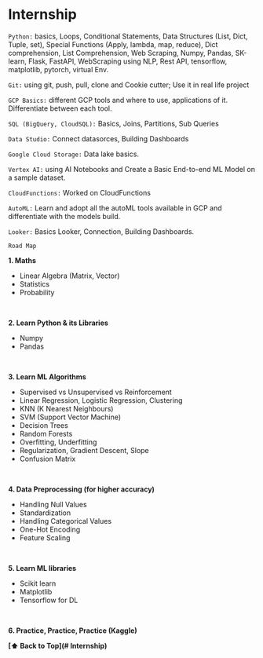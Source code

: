 # Internship
`Python:` basics, Loops, Conditional Statements, Data Structures (List, Dict, Tuple, set), Special Functions (Apply, lambda, map, reduce), Dict comprehension, List Comprehension, Web Scraping, Numpy, Pandas, SK-learn, Flask, FastAPI, WebScraping using NLP, Rest API, tensorflow, matplotlib, pytorch, virtual Env.

`Git:` using git, push, pull, clone and Cookie cutter; Use it in real life project

`GCP Basics:` different GCP tools and where to use, applications of it. Differentiate between each tool.

`SQL (BigQuery, CloudSQL):` Basics, Joins, Partitions, Sub Queries

`Data Studio:` Connect datasorces, Building Dashboards

`Google Cloud Storage:` Data lake basics.

`Vertex AI:` using AI Notebooks and Create a Basic End-to-end ML Model on  a  sample dataset.

`CloudFunctions:` Worked on CloudFunctions

`AutoML:` Learn and adopt all the autoML tools available in GCP and differentiate with the models build.

`Looker:` Basics Looker, Connection, Building Dashboards.

`Road Map`
<br>

**1. Maths**
 - Linear Algebra (Matrix, Vector)
 - Statistics
 - Probability
 <br>
   
**2. Learn Python & its Libraries**
- Numpy 
- Pandas
<br>

**3. Learn ML Algorithms**
- Supervised vs Unsupervised vs Reinforcement
- Linear Regression, Logistic Regression, Clustering
- KNN (K Nearest Neighbours)
- SVM (Support Vector Machine)
- Decision Trees
- Random Forests
- Overfitting, Underfitting
- Regularization, Gradient Descent, Slope
- Confusion Matrix
<br>

**4. Data Preprocessing (for higher accuracy)**
- Handling Null Values
- Standardization
- Handling Categorical Values
- One-Hot Encoding
- Feature Scaling
<br>

**5. Learn ML libraries**
- Scikit learn
- Matplotlib
- Tensorflow for DL
<br>

**6. Practice, Practice, Practice (Kaggle)**

 **[⬆ Back to Top](# Internship)**
